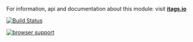 For information, api and documentation about this module: visit <b><a href="http://itags.io">itags.io</a></b>

[![Build Status](https://travis-ci.org/itags/i-parcel.svg?branch=master)](https://travis-ci.org/itags/i-parcel)

[![browser support](https://ci.testling.com/itags/i-parcel.png)](https://ci.testling.com/itags/i-parcel)